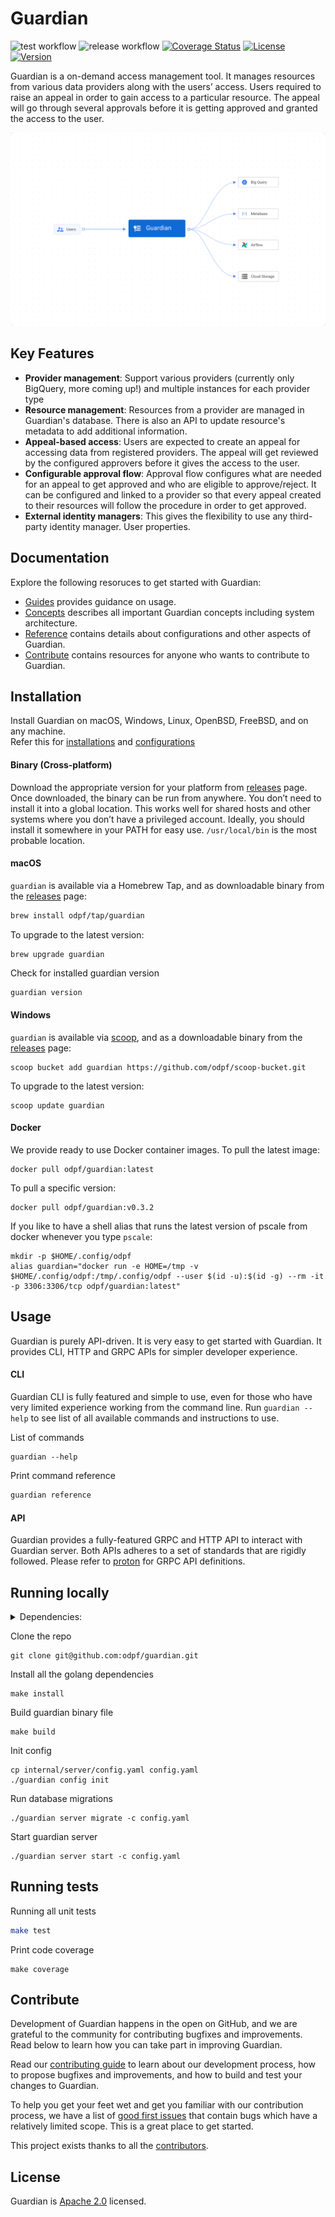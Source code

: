 # Guardian

![test workflow](https://github.com/odpf/guardian/actions/workflows/test.yaml/badge.svg)
![release workflow](https://github.com/odpf/guardian/actions/workflows/release.yaml/badge.svg)
[![Coverage Status](https://coveralls.io/repos/github/odpf/guardian/badge.svg?branch=main)](https://coveralls.io/github/odpf/guardian?branch=main)
[![License](https://img.shields.io/badge/License-Apache%202.0-blue.svg?logo=apache)](LICENSE)
[![Version](https://img.shields.io/github/v/release/odpf/guardian?logo=semantic-release)](Version)

Guardian is a on-demand access management tool. It manages resources from various data providers along with the users’ access. Users required to raise an appeal in order to gain access to a particular resource. The appeal will go through several approvals before it is getting approved and granted the access to the user.

<p align="center"><img src="./docs/static/assets/overview.svg" /></p>

## Key Features

- **Provider management**: Support various providers (currently only BigQuery, more coming up!) and multiple instances for each provider type
- **Resource management**: Resources from a provider are managed in Guardian's database. There is also an API to update resource's metadata to add additional information.
- **Appeal-based access**: Users are expected to create an appeal for accessing data from registered providers. The appeal will get reviewed by the configured approvers before it gives the access to the user.
- **Configurable approval flow**: Approval flow configures what are needed for an appeal to get approved and who are eligible to approve/reject. It can be configured and linked to a provider so that every appeal created to their resources will follow the procedure in order to get approved.
- **External identity managers**: This gives the flexibility to use any third-party identity manager. User properties.

## Documentation

Explore the following resoruces to get started with Guardian:

- [Guides](https://odpf.github.io/guardian/docs/guides/introduction) provides guidance on usage.
- [Concepts](https://odpf.github.io/guardian/docs/concepts/overview) describes all important Guardian concepts including system architecture.
- [Reference](https://odpf.github.io/guardian/docs/reference/api) contains details about configurations and other aspects of Guardian.
- [Contribute](https://odpf.github.io/guardian/docs/contribute/contribution) contains resources for anyone who wants to contribute to Guardian.

## Installation

Install Guardian on macOS, Windows, Linux, OpenBSD, FreeBSD, and on any machine. <br/>Refer this for [installations](https://odpf.github.io/guardian/docs/installation) and [configurations](https://odpf.github.io/guardian/docs/guides/configuration)

#### Binary (Cross-platform)

Download the appropriate version for your platform from [releases](https://github.com/odpf/guardian/releases) page. Once downloaded, the binary can be run from anywhere.
You don’t need to install it into a global location. This works well for shared hosts and other systems where you don’t have a privileged account.
Ideally, you should install it somewhere in your PATH for easy use. `/usr/local/bin` is the most probable location.

#### macOS

`guardian` is available via a Homebrew Tap, and as downloadable binary from the [releases](https://github.com/odpf/guardian/releases/latest) page:

```sh
brew install odpf/tap/guardian
```

To upgrade to the latest version:

```
brew upgrade guardian
```

Check for installed guardian version

```sh
guardian version
```

#### Windows

`guardian` is available via [scoop](https://scoop.sh/), and as a downloadable binary from the [releases](https://github.com/odpf/guardian/releases/latest) page:

```
scoop bucket add guardian https://github.com/odpf/scoop-bucket.git
```

To upgrade to the latest version:

```
scoop update guardian
```

#### Docker

We provide ready to use Docker container images. To pull the latest image:

```
docker pull odpf/guardian:latest
```

To pull a specific version:

```
docker pull odpf/guardian:v0.3.2
```

If you like to have a shell alias that runs the latest version of pscale from docker whenever you type `pscale`:

```
mkdir -p $HOME/.config/odpf
alias guardian="docker run -e HOME=/tmp -v $HOME/.config/odpf:/tmp/.config/odpf --user $(id -u):$(id -g) --rm -it -p 3306:3306/tcp odpf/guardian:latest"
```

## Usage

Guardian is purely API-driven. It is very easy to get started with Guardian. It provides CLI, HTTP and GRPC APIs for simpler developer experience.

#### CLI

Guardian CLI is fully featured and simple to use, even for those who have very limited experience working from the command line. Run `guardian --help` to see list of all available commands and instructions to use.

List of commands

```
guardian --help
```

Print command reference

```sh
guardian reference
```

#### API

Guardian provides a fully-featured GRPC and HTTP API to interact with Guardian server. Both APIs adheres to a set of standards that are rigidly followed. Please refer to [proton](https://github.com/odpf/proton/tree/main/odpf/guardian/v1beta1) for GRPC API definitions.

## Running locally

<details>
  <summary>Dependencies:</summary>

    - Git
    - Go 1.17 or above
    - PostgreSQL 13.2 or above

</details>

Clone the repo

```
git clone git@github.com:odpf/guardian.git
```

Install all the golang dependencies

```
make install
```

Build guardian binary file

```
make build
```

Init config

```
cp internal/server/config.yaml config.yaml
./guardian config init
```

Run database migrations

```
./guardian server migrate -c config.yaml
```

Start guardian server

```
./guardian server start -c config.yaml
```

## Running tests

Running all unit tests

```sh
make test
```

Print code coverage

```
make coverage
```

## Contribute

Development of Guardian happens in the open on GitHub, and we are grateful to the community for contributing bugfixes and
improvements. Read below to learn how you can take part in improving Guardian.

Read our [contributing guide](https://odpf.github.io/guardian/docs/contribute/contribution) to learn about our development process, how to propose
bugfixes and improvements, and how to build and test your changes to Guardian.

To help you get your feet wet and get you familiar with our contribution process, we have a list of
[good first issues](https://github.com/odpf/guardian/labels/good%20first%20issue) that contain bugs which have a relatively
limited scope. This is a great place to get started.

This project exists thanks to all the [contributors](https://github.com/odpf/guardian/graphs/contributors).

## License

Guardian is [Apache 2.0](LICENSE) licensed.
